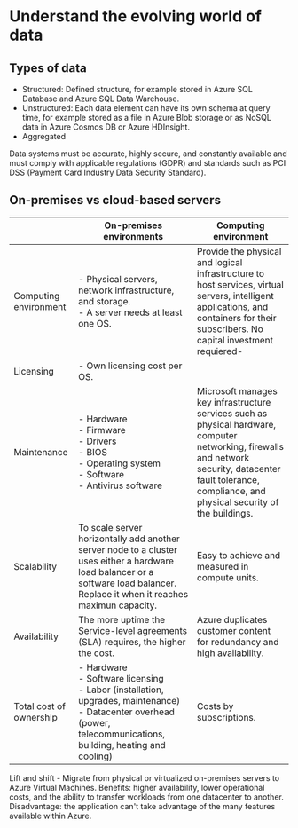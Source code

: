 # Understand the evolving world of data

## Types of data

- Structured: Defined structure, for example stored in Azure SQL Database and Azure SQL Data Warehouse.
- Unstructured: Each data element can have its own schema at query time, for example stored as a file in Azure Blob storage or as NoSQL data in Azure Cosmos DB or Azure HDInsight.
- Aggregated

Data systems must be accurate, highly secure, and constantly available and must comply with applicable regulations (GDPR) and standards such as PCI DSS (Payment Card Industry Data Security Standard).

## On-premises vs cloud-based servers

|   | On-premises environments | Computing environment |
| --|------------- | ------------- |
| Computing environment  | - Physical servers, network infrastructure, and storage. <br> - A server needs at least one OS. | Provide the physical and logical infrastructure to host services, virtual servers, intelligent applications, and containers for their subscribers. No capital investment requiered-|
| Licensing | - Own licensing cost per OS.  | |
| Maintenance | - Hardware <br> - Firmware <br> - Drivers <br> - BIOS <br> - Operating system <br> - Software <br> - Antivirus software | Microsoft manages key infrastructure services such as physical hardware, computer networking, firewalls and network security, datacenter fault tolerance, compliance, and physical security of the buildings. |
| Scalability | To scale server horizontally add another server node to a cluster uses either a hardware load balancer or a software load balancer. Replace it when it reaches maximun capacity. | Easy to achieve and measured in compute units.|
| Availability | The more uptime the Service-level agreements (SLA) requires, the higher the cost. | Azure duplicates customer content for redundancy and high availability. |
| Total cost of ownership | - Hardware <br> - Software licensing <br> - Labor (installation, upgrades, maintenance) <br> - Datacenter overhead (power, telecommunications, building, heating and cooling) | Costs by subscriptions. | 

Lift and shift - Migrate from physical or virtualized on-premises servers to Azure Virtual Machines. 
Benefits: higher availability, lower operational costs, and the ability to transfer workloads from one datacenter to another. 
Disadvantage: the application can't take advantage of the many features available within Azure.
